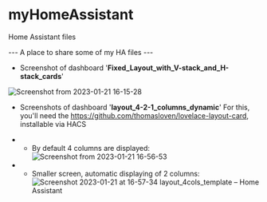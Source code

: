 # myHomeAssistant
Home Assistant files

--- A place to share some of my HA files --- 

- Screenshot of dashboard '**Fixed_Layout_with_V-stack_and_H-stack_cards**'

![Screenshot from 2023-01-21 16-15-28](https://user-images.githubusercontent.com/74005072/213874022-80d11553-37b4-41c5-997b-a1a4e96183ed.png)

[]()
[]()
* Screenshots of dashboard '**layout_4-2-1_columns_dynamic**'
For this, you'll need the https://github.com/thomasloven/lovelace-layout-card, installable via HACS 

* * By default 4 columns are displayed:
![Screenshot from 2023-01-21 16-56-53](https://user-images.githubusercontent.com/74005072/213875721-96180fd2-32a1-4fc6-961d-efd5eb5c2221.png)

* * Smaller screen, automatic displaying of 2 columns:
![Screenshot 2023-01-21 at 16-57-34 layout_4cols_template – Home Assistant](https://user-images.githubusercontent.com/74005072/213875706-470aa533-477d-4d65-82af-9037091d23f5.png)
